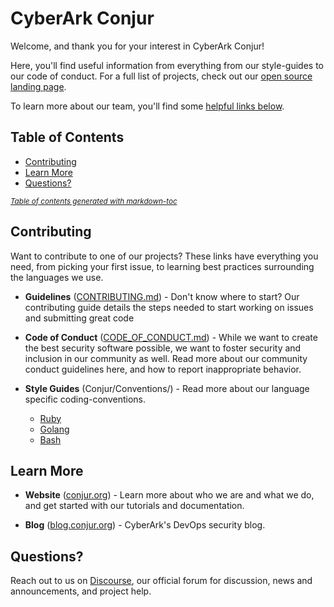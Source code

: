 # CyberArk Conjur
Welcome, and thank you for your interest in CyberArk Conjur! 

Here, you'll find useful information from everything from our style-guides to our code of conduct.
For a full list of projects, check out our [open source landing
page](https://cyberark.github.io/conjur/).

To learn more about our team, you'll find some [helpful links below](#learn-more).

## Table of Contents

* [Contributing](#contributing)
* [Learn More](#learn-more)
* [Questions?](#questions)

<small><i><a href='http://ecotrust-canada.github.io/markdown-toc/'>Table of contents generated with
markdown-toc</a></i></small>

## Contributing
Want to contribute to one of our projects? These links have everything you need, from picking your
first issue, to learning best practices surrounding the languages we use.

- **Guidelines** ([CONTRIBUTING.md](CONTRIBUTING.md)) - Don't know where to start? Our
  contributing guide details the steps needed to start working on issues and submitting great code

- **Code of Conduct** ([CODE_OF_CONDUCT.md](CODE_OF_CONDUCT.md)) - While we want to create the best
  security software possible, we want to foster security and inclusion in our community as well.
  Read more about our community conduct guidelines here, and how to report inappropriate behavior.

- **Style Guides** (Conjur/Conventions/) - Read more about our language
  specific coding-conventions.
    + [Ruby](conventions/ruby-style-guide.md)
    + [Golang](conventions/golang-style-guide.md)
    + [Bash](conventions/bash-style-guide.md)

## Learn More
- **Website** ([conjur.org](conjur.org)) - Learn more about who we are and what we do, and get started
   with our tutorials and documentation.

- **Blog** ([blog.conjur.org](blog.conjur.org)) - CyberArk's DevOps security blog.

## Questions?
 Reach out to us on [Discourse](https://discuss.cyberarkcommons.org), our official forum for
 discussion, news and announcements, and project help.
